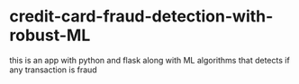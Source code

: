 # credit-card-fraud-detection-with-robust-ML
this is an app with python and flask along with ML algorithms that detects if any transaction is fraud
